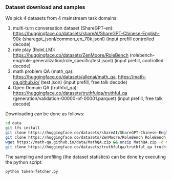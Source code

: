 ### Dataset download and samples
We pick 4 datasets from 4 mainstream task domains:
1. multi-turn conversation dataset (ShareGPT-en): https://huggingface.co/datasets/shareAI/ShareGPT-Chinese-English-90k (sharegpt_jsonl/common_en_70k.jsonl) (input prefill controlled decode)
2. role play (RoleLLM): https://huggingface.co/datasets/ZenMoore/RoleBench (rolebench-eng/role-generalization/role_specific/test.jsonl) (input prefill, controlled decode)
3. math problem  QA (math_qa): https://huggingface.co/datasets/allenai/math_qa, https://math-qa.github.io/ (test.json) (input prefill, free talk decode)
4. Open Domain QA (truthful_qa): https://huggingface.co/datasets/truthfulqa/truthful_qa (generation/validation-00000-of-00001.parquet) (input prefill, free talk decode)

Downloading can be done as follows:
```bash
cd data
git lfs install
git clone https://huggingface.co/datasets/shareAI/ShareGPT-Chinese-English-90k ShareGPT
git clone https://huggingface.co/datasets/ZenMoore/RoleBench RoleBench
wget https://math-qa.github.io/data/MathQA.zip && unzip MathQA.zip -d math_qa && rm MathQA.zip && rm -r math_qa/__MACOSX
git clone https://huggingface.co/datasets/truthfulqa/truthful_qa truthful_qa
```

The sampling and profiling (the dataset statistics) can be done by executing the python script:
```bash
python token-fetcher.py
```